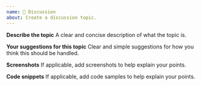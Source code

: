 ```yaml
---
name: 💬 Discussion
about: Create a discussion topic.
---
```


<!--
Hello 👋 Thank you for submitting a discussion topic.

To make your topic readable make sure you use valid Markdown syntax.

https://guides.github.com/features/mastering-markdown/
-->

**Describe the topic**
A clear and concise description of what the topic is.

**Your suggestions for this topic**
Clear and simple suggestions for how you think this should be handled.

**Screenshots**
If applicable, add screenshots to help explain your points.

**Code snippets**
If applicable, add code samples to help explain your points.
